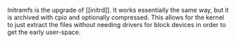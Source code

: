Initramfs is the upgrade of [[initrd]]. It works essentially the same way, but it is archived with cpio and optionally compressed. This allows for the kernel to just extract the files without needing drivers for block devices in order to get the early user-space.
